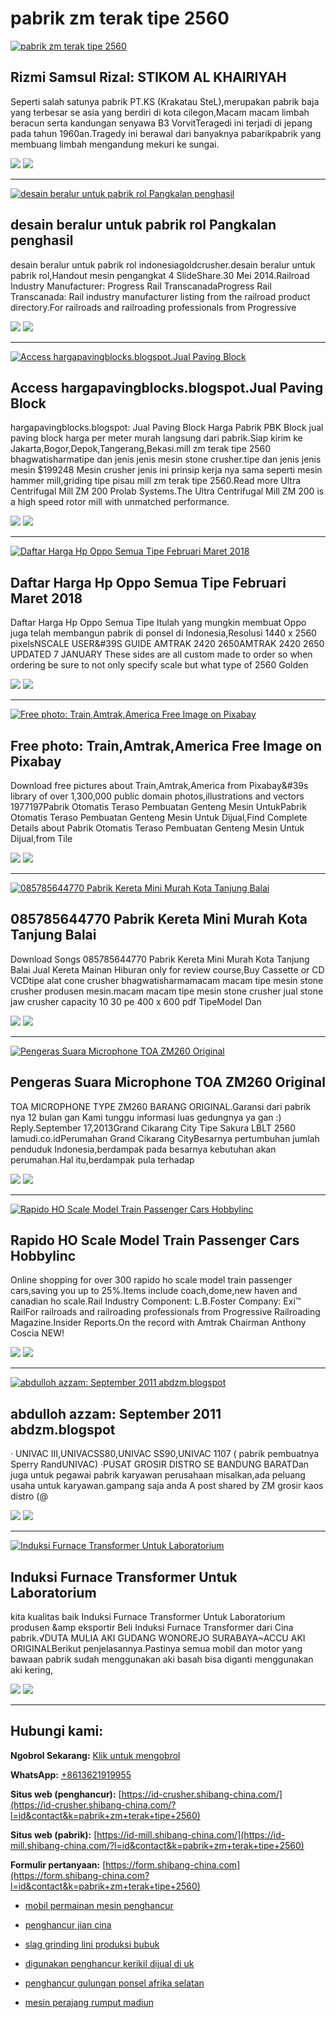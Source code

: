# pabrik zm terak tipe 2560

<a href="https://swt.shibang-china.com/?l=id&img&k=pabrik+zm+terak+tipe+2560" target="_blank">![pabrik zm terak tipe 2560](http://static.shibang-china.com/all-800x300/494.jpg)</a>

## Rizmi Samsul Rizal: STIKOM AL KHAIRIYAH
Seperti salah satunya pabrik PT.KS (Krakatau SteL),merupakan pabrik baja yang terbesar se asia yang berdiri di kota cilegon,Macam macam limbah beracun serta kandungan senyawa B3 VorvitTeragedi ini terjadi di jepang pada tahun 1960an.Tragedy ini berawal dari banyaknya pabarikpabrik yang membuang limbah mengandung mekuri ke sungai.


<a href="https://whatsapp.shibangsoft.com/WhatsApp.php" target="_blank" title="WhatsApp">![](http://static.shibang-china.com/icon/whatsapp.png)</a> <a href="https://swt.shibang-china.com/?l=id&icon&k=pabrik+zm+terak+tipe+2560" target="_blank">![](http://static.shibang-china.com/icon/chat-id.png)</a>

---

<a href="https://swt.shibang-china.com/?l=id&img&k=pabrik+zm+terak+tipe+2560" target="_blank">![desain beralur untuk pabrik rol Pangkalan penghasil](http://static.shibang-china.com/all-800x300/1455.jpg)</a>

## desain beralur untuk pabrik rol Pangkalan penghasil
desain beralur untuk pabrik rol indonesiagoldcrusher.desain beralur untuk pabrik rol,Handout mesin pengangkat 4 SlideShare.30 Mei 2014.Railroad Industry Manufacturer: Progress Rail TranscanadaProgress Rail Transcanada: Rail industry manufacturer listing from the railroad product directory.For railroads and railroading professionals from Progressive


<a href="https://whatsapp.shibangsoft.com/WhatsApp.php" target="_blank" title="WhatsApp">![](http://static.shibang-china.com/icon/whatsapp.png)</a> <a href="https://swt.shibang-china.com/?l=id&icon&k=pabrik+zm+terak+tipe+2560" target="_blank">![](http://static.shibang-china.com/icon/chat-id.png)</a>

---

<a href="https://swt.shibang-china.com/?l=id&img&k=pabrik+zm+terak+tipe+2560" target="_blank">![Access hargapavingblocks.blogspot.Jual Paving Block](http://static.shibang-china.com/all-800x300/459.jpg)</a>

## Access hargapavingblocks.blogspot.Jual Paving Block
hargapavingblocks.blogspot: Jual Paving Block Harga Pabrik PBK Block jual paving block harga per meter murah langsung dari pabrik.Siap kirim ke Jakarta,Bogor,Depok,Tangerang,Bekasi.mill zm terak tipe 2560 bhagwatisharmatipe dan jenis jenis mesin stone crusher.tipe dan jenis jenis mesin $199248 Mesin crusher jenis ini prinsip kerja nya sama seperti mesin hammer mill,griding tipe pisau mill zm terak tipe 2560.Read more Ultra Centrifugal Mill ZM 200 Prolab Systems.The Ultra Centrifugal Mill ZM 200 is a high speed rotor mill with unmatched performance.


<a href="https://whatsapp.shibangsoft.com/WhatsApp.php" target="_blank" title="WhatsApp">![](http://static.shibang-china.com/icon/whatsapp.png)</a> <a href="https://swt.shibang-china.com/?l=id&icon&k=pabrik+zm+terak+tipe+2560" target="_blank">![](http://static.shibang-china.com/icon/chat-id.png)</a>

---

<a href="https://swt.shibang-china.com/?l=id&img&k=pabrik+zm+terak+tipe+2560" target="_blank">![Daftar Harga Hp Oppo Semua Tipe Februari Maret 2018](http://static.shibang-china.com/all-800x300/647.jpg)</a>

## Daftar Harga Hp Oppo Semua Tipe Februari Maret 2018
Daftar Harga Hp Oppo Semua Tipe Itulah yang mungkin membuat Oppo juga telah membangun pabrik di ponsel di Indonesia,Resolusi 1440 x 2560 pixelsNSCALE USER&#39S GUIDE AMTRAK 2420 2650AMTRAK 2420 2650 UPDATED 7 JANUARY These sides are all custom made to order so when ordering be sure to not only specify scale but what type of 2560 Golden


<a href="https://whatsapp.shibangsoft.com/WhatsApp.php" target="_blank" title="WhatsApp">![](http://static.shibang-china.com/icon/whatsapp.png)</a> <a href="https://swt.shibang-china.com/?l=id&icon&k=pabrik+zm+terak+tipe+2560" target="_blank">![](http://static.shibang-china.com/icon/chat-id.png)</a>

---

<a href="https://swt.shibang-china.com/?l=id&img&k=pabrik+zm+terak+tipe+2560" target="_blank">![Free photo: Train,Amtrak,America Free Image on Pixabay](http://static.shibang-china.com/all-800x300/970.jpg)</a>

## Free photo: Train,Amtrak,America Free Image on Pixabay
Download free pictures about Train,Amtrak,America from Pixabay&#39s library of over 1,300,000 public domain photos,illustrations and vectors 1977197Pabrik Otomatis Teraso Pembuatan Genteng Mesin UntukPabrik Otomatis Teraso Pembuatan Genteng Mesin Untuk Dijual,Find Complete Details about Pabrik Otomatis Teraso Pembuatan Genteng Mesin Untuk Dijual,from Tile


<a href="https://whatsapp.shibangsoft.com/WhatsApp.php" target="_blank" title="WhatsApp">![](http://static.shibang-china.com/icon/whatsapp.png)</a> <a href="https://swt.shibang-china.com/?l=id&icon&k=pabrik+zm+terak+tipe+2560" target="_blank">![](http://static.shibang-china.com/icon/chat-id.png)</a>

---

<a href="https://swt.shibang-china.com/?l=id&img&k=pabrik+zm+terak+tipe+2560" target="_blank">![085785644770 Pabrik Kereta Mini Murah Kota Tanjung Balai](http://static.shibang-china.com/all-800x300/330.jpg)</a>

## 085785644770 Pabrik Kereta Mini Murah Kota Tanjung Balai
Download Songs 085785644770 Pabrik Kereta Mini Murah Kota Tanjung Balai Jual Kereta Mainan Hiburan only for review course,Buy Cassette or CD VCDtipe alat cone crusher bhagwatisharmamacam macam tipe mesin stone crusher produsen mesin.macam macam tipe mesin stone crusher jual stone jaw crusher capacity 10 30 pe 400 x 600 pdf TipeModel Dan


<a href="https://whatsapp.shibangsoft.com/WhatsApp.php" target="_blank" title="WhatsApp">![](http://static.shibang-china.com/icon/whatsapp.png)</a> <a href="https://swt.shibang-china.com/?l=id&icon&k=pabrik+zm+terak+tipe+2560" target="_blank">![](http://static.shibang-china.com/icon/chat-id.png)</a>

---

<a href="https://swt.shibang-china.com/?l=id&img&k=pabrik+zm+terak+tipe+2560" target="_blank">![Pengeras Suara Microphone TOA ZM260 Original](http://static.shibang-china.com/all-800x300/200.jpg)</a>

## Pengeras Suara Microphone TOA ZM260 Original
TOA MICROPHONE TYPE ZM260 BARANG ORIGINAL.Garansi dari pabrik nya 12 bulan gan Kami tunggu informasi luas gedungnya ya gan :) Reply.September 17,2013Grand Cikarang City Tipe Sakura LBLT 2560 lamudi.co.idPerumahan Grand Cikarang CityBesarnya pertumbuhan jumlah penduduk Indonesia,berdampak pada besarnya kebutuhan akan perumahan.Hal itu,berdampak pula terhadap


<a href="https://whatsapp.shibangsoft.com/WhatsApp.php" target="_blank" title="WhatsApp">![](http://static.shibang-china.com/icon/whatsapp.png)</a> <a href="https://swt.shibang-china.com/?l=id&icon&k=pabrik+zm+terak+tipe+2560" target="_blank">![](http://static.shibang-china.com/icon/chat-id.png)</a>

---

<a href="https://swt.shibang-china.com/?l=id&img&k=pabrik+zm+terak+tipe+2560" target="_blank">![Rapido HO Scale Model Train Passenger Cars Hobbylinc](http://static.shibang-china.com/all-800x300/617.jpg)</a>

## Rapido HO Scale Model Train Passenger Cars Hobbylinc
Online shopping for over 300 rapido ho scale model train passenger cars,saving you up to 25%.Items include coach,dome,new haven and canadian ho scale.Rail Industry Component: L.B.Foster Company: Exi™ RailFor railroads and railroading professionals from Progressive Railroading Magazine.Insider Reports.On the record with Amtrak Chairman Anthony Coscia NEW!


<a href="https://whatsapp.shibangsoft.com/WhatsApp.php" target="_blank" title="WhatsApp">![](http://static.shibang-china.com/icon/whatsapp.png)</a> <a href="https://swt.shibang-china.com/?l=id&icon&k=pabrik+zm+terak+tipe+2560" target="_blank">![](http://static.shibang-china.com/icon/chat-id.png)</a>

---

<a href="https://swt.shibang-china.com/?l=id&img&k=pabrik+zm+terak+tipe+2560" target="_blank">![abdulloh azzam: September 2011 abdzm.blogspot](http://static.shibang-china.com/all-800x300/1528.jpg)</a>

## abdulloh azzam: September 2011 abdzm.blogspot
· UNIVAC III,UNIVACSS80,UNIVAC SS90,UNIVAC 1107 ( pabrik pembuatnya Sperry RandUNIVAC) ·PUSAT GROSIR DISTRO SE BANDUNG BARATDan juga untuk pegawai pabrik karyawan perusahaan misalkan,ada peluang usaha untuk karyawan.gampang saja anda A post shared by ZM grosir kaos distro (@


<a href="https://whatsapp.shibangsoft.com/WhatsApp.php" target="_blank" title="WhatsApp">![](http://static.shibang-china.com/icon/whatsapp.png)</a> <a href="https://swt.shibang-china.com/?l=id&icon&k=pabrik+zm+terak+tipe+2560" target="_blank">![](http://static.shibang-china.com/icon/chat-id.png)</a>

---

<a href="https://swt.shibang-china.com/?l=id&img&k=pabrik+zm+terak+tipe+2560" target="_blank">![Induksi Furnace Transformer Untuk Laboratorium](http://static.shibang-china.com/all-800x300/1237.jpg)</a>

## Induksi Furnace Transformer Untuk Laboratorium
kita kualitas baik Induksi Furnace Transformer Untuk Laboratorium produsen &amp eksportir Beli Induksi Furnace Transformer dari Cina pabrik.√DUTA MULIA AKI GUDANG WONOREJO SURABAYA~ACCU AKI ORIGINALBerikut penjelasannya.Pastinya semua mobil dan motor yang bawaan pabrik sudah menggunakan aki basah bisa diganti menggunakan aki kering,


<a href="https://whatsapp.shibangsoft.com/WhatsApp.php" target="_blank" title="WhatsApp">![](http://static.shibang-china.com/icon/whatsapp.png)</a> <a href="https://swt.shibang-china.com/?l=id&icon&k=pabrik+zm+terak+tipe+2560" target="_blank">![](http://static.shibang-china.com/icon/chat-id.png)</a>

---
## Hubungi kami:

**Ngobrol Sekarang:** [Klik untuk mengobrol](https://swt.shibang-china.com?l=id&contact&k=pabrik+zm+terak+tipe+2560)

**WhatsApp:**  [+8613621919955](https://whatsapp.shibangsoft.com/WhatsApp.php)

**Situs web (penghancur):** [https://id-crusher.shibang-china.com/](https://id-crusher.shibang-china.com/?l=id&contact&k=pabrik+zm+terak+tipe+2560)

**Situs web (pabrik):** [https://id-mill.shibang-china.com/](https://id-mill.shibang-china.com/?l=id&contact&k=pabrik+zm+terak+tipe+2560)

**Formulir pertanyaan:** [https://form.shibang-china.com](https://form.shibang-china.com?l=id&contact&k=pabrik+zm+terak+tipe+2560)

* [mobil permainan mesin penghancur](../35/mobil%20permainan%20mesin%20penghancur.md)

* [penghancur jian cina](../35/penghancur%20jian%20cina.md)

* [slag grinding lini produksi bubuk](../32/slag%20grinding%20lini%20produksi%20bubuk.md)

* [digunakan penghancur kerikil dijual di uk](../35/digunakan%20penghancur%20kerikil%20dijual%20di%20uk.md)

* [penghancur gulungan ponsel afrika selatan](../39/penghancur%20gulungan%20ponsel%20afrika%20selatan.md)

* [mesin perajang rumput madiun](../32/mesin%20perajang%20rumput%20madiun.md)